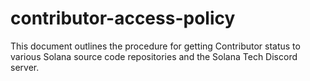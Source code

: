 # contributor-access-policy
This document outlines the procedure for getting Contributor status to various Solana source code repositories and the Solana Tech Discord server.

